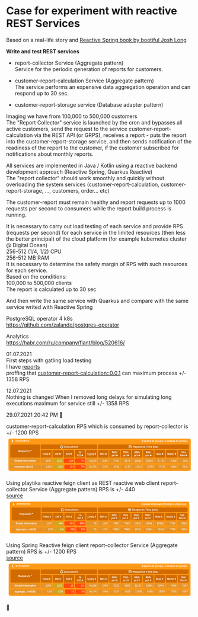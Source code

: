 # Case for experiment with reactive REST Services

Based on a real-life story and [Reactive Spring book by bootiful Josh Long](https://leanpub.com/reactive-spring)      

**Write and test REST services**

- report-collector Service  (Aggregate pattern)   
Service for the periodic generation of reports for customers.

- customer-report-calculation Service (Aggregate pattern)    
The service performs an expensive data aggregation operation and can respond up to 30 sec. 

- customer-report-storage service (Database adapter pattern)   

Imaging we have from 100,000 to 500,000 customers   
The "Report Collector" service is launched by the cron and bypasses all active customers, send the request to the service customer-report-calculation via the REST API (or GRPS), receives a report - puts the report into the customer-report-storage service, and then sends notification of the readiness of the report to the customer, if the customer subscribed for notifications about monthly reports.

All services are implemented in Java / Kotlin using a reactive backend development approach (Reactive Spring, Quarkus Reactive)   
The "report collector" should work smoothly and quickly without overloading the system services (customer-report-calculation, customer-report-storage, ..., customers, order... etc) 

The customer-report must remain healthy and report requests up to 1000 requests per second to consumers while the report build process is running.

It is necessary to carry out load testing of each service and provide RPS (requests per second) for each service in the limited resources (then less the better principal) of the cloud platform (for example kubernetes cluster @ Digital Ocean)   
256-512 (1/4, 1/2) CPU   
256-512 MB RAM   
It is necessary to determine the safety margin of RPS with such resources for each service.   
Based on the conditions:   
100,000 to 500,000 clients   
The report is calculated up to 30 sec   

And then write the same service with Quarkus and compare with the same service writed with Reactive Spring   

PostgreSQL operator 4 k8s   
https://github.com/zalando/postgres-operator

Analytics   
https://habr.com/ru/company/flant/blog/520616/

01.07.2021   
First steps with gatling load testing   
I have [reports](https://github.com/max0l0gy/reactive-experiment-gatling/tree/0.0.1/reports/gatling/basicsimulation-20210701194948278)   
proffing that [customer-report-calculation::0.0.1](https://github.com/max0l0gy/customer-report-calculation/tree/0.0.1)
can maximum process +/- 1358 RPS

12.07.2021   
Nothing is changed When I removed long delays for simulating long executions 
maximum for service still +/- 1358 RPS  

29.07.2021 20:42 PM 🤔

customer-report-calculation RPS which is consumed by report-collector is +/- 1200 RPS
![customer-report-calculation RPS](screenshoots/calculation-2021-07-29%2020-47-49.png)


Using playtika reactive feign client as REST reactive web client
report-collector Service  (Aggregate pattern) RPS is +/- 440   
[source](https://github.com/max0l0gy/customer-report-collector/tree/feature/feign-client)    
![440 RPS with reactive feign client](screenshoots/aggregate-reactive-feign-client-2021-07-29%2020-38-41.png)

Using Spring Reactive feign client
report-collector Service  (Aggregate pattern) RPS is +/- 1200 RPS    
[source](https://github.com/max0l0gy/customer-report-collector/tree/feature/web-client)    
![1200 RPS spring reactive web client](screenshoots/aggregate-reactive-web-client-2021-07-29%2020-53-32.png)

🤔



